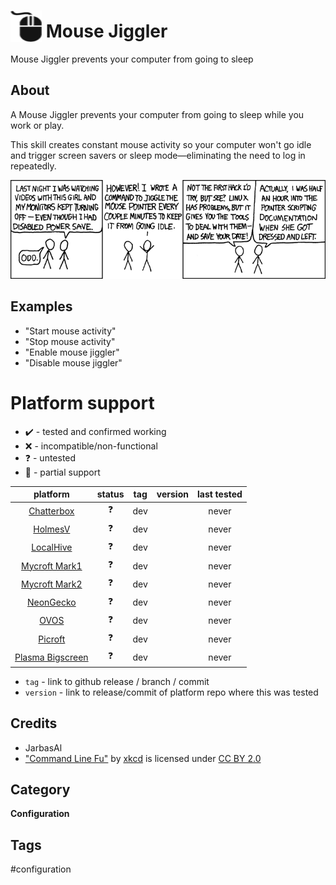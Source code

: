 # <img src='./res/icon/icon.png' card_color='#40DBB0' width='50' height='50' style='vertical-align:bottom'/> Mouse Jiggler

Mouse Jiggler prevents your computer from going to sleep

## About 

A Mouse Jiggler prevents your computer from going to sleep while you work or play. 

This skill creates constant mouse activity so your computer won't go idle and trigger screen savers or sleep mode—eliminating the need to log in repeatedly.
 
![](https://raw.githubusercontent.com/OpenJarbas/jiggle/master/xkcd.png)


## Examples 

* "Start mouse activity"
* "Stop mouse activity"
* "Enable mouse jiggler"
* "Disable mouse jiggler"

# Platform support

- :heavy_check_mark: - tested and confirmed working
- :x: - incompatible/non-functional
- :question: - untested
- :construction: - partial support

|     platform    |   status   |  tag  | version | last tested | 
|:---------------:|:----------:|:-----:|:-------:|:-----------:|
|    [Chatterbox](https://hellochatterbox.com)   | :question: |  dev  |         |    never    | 
|     [HolmesV](https://github.com/HelloChatterbox/HolmesV)     | :question: |  dev  |         |    never    | 
|    [LocalHive](https://github.com/JarbasHiveMind/LocalHive)    | :question: |  dev  |         |    never    |  
|  [Mycroft Mark1](https://github.com/MycroftAI/enclosure-mark1)    | :question: |  dev  |         |    never    | 
|  [Mycroft Mark2](https://github.com/MycroftAI/hardware-mycroft-mark-II)    | :question: |  dev  |         |    never    |  
|    [NeonGecko](https://neon.ai)      | :question: |  dev  |         |    never    |   
|       [OVOS](https://github.com/OpenVoiceOS)        | :question: |  dev  |         |    never    |    
|     [Picroft](https://github.com/MycroftAI/enclosure-picroft)       | :question: |  dev  |         |    never    |  
| [Plasma Bigscreen](https://plasma-bigscreen.org/)  | :question: |  dev  |         |    never    |  

- `tag` - link to github release / branch / commit
- `version` - link to release/commit of platform repo where this was tested


## Credits 
- JarbasAl
- ["Command Line Fu"](https://xkcd.com/196/) by [xkcd](https://xkcd.com) is licensed under [CC BY 2.0](https://creativecommons.org/licenses/by/2.0/)


## Category
**Configuration**

## Tags
#configuration
